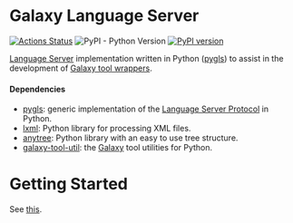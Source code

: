 # Galaxy Language Server
[![Actions Status](https://github.com/davelopez/galaxy-language-server/workflows/CI/badge.svg)](https://github.com/davelopez/galaxy-language-server/actions)
![PyPI - Python Version](https://img.shields.io/pypi/pyversions/galaxy-language-server)
[![PyPI version](https://badge.fury.io/py/galaxy-language-server.svg)](https://badge.fury.io/py/galaxy-language-server)

[Language Server](https://microsoft.github.io/language-server-protocol/) implementation written in Python ([pygls](https://github.com/openlawlibrary/pygls)) to assist in the development of [Galaxy tool wrappers](https://docs.galaxyproject.org/en/latest/dev/schema.html).

#### Dependencies
* [pygls](https://github.com/openlawlibrary/pygls): generic implementation of the [Language Server Protocol](https://microsoft.github.io/language-server-protocol/specification) in Python.
* [lxml](https://lxml.de/index.html): Python library for processing XML files.
* [anytree](https://github.com/c0fec0de/anytree): Python library with an easy to use tree structure.
* [galaxy-tool-util](https://pypi.org/project/galaxy-tool-util/): the [Galaxy](https://galaxyproject.org/) tool utilities for Python.


# Getting Started
See [this](https://github.com/davelopez/galaxy-language-server/blob/master/README.md#getting-started).
